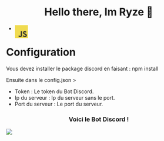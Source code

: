   <h1 align="center"><b>Hello there, Im Ryze 👋</b></h1>



- <img align="left" alt="JavaScript" width="35px" src="https://raw.githubusercontent.com/github/explore/80688e429a7d4ef2fca1e82350fe8e3517d3494d/topics/javascript/javascript.png" />




# Configuration

Vous devez installer le package discord en faisant : npm install 

Ensuite dans le config.json >
  - Token : Le token du Bot Discord.
  - Ip du serveur : Ip du serveur sans le port.
  - Port du serveur : Le port du serveur.

<div align="center">
<h3 align="center">Voici le Bot Discord !</h3>
</div><img src="https://github.com/punitkmryh/punitkmryh/blob/master/wave.svg" />
